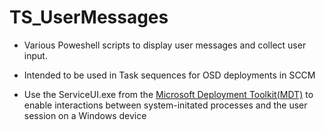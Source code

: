 # TS_UserMessages

+ Various Poweshell scripts to display user messages and collect user input.

+ Intended to be used in Task sequences for OSD deployments in SCCM

+ Use the ServiceUI.exe from the [Microsoft Deployment Toolkit(MDT)](https://www.microsoft.com/en-us/download/details.aspx?id=54259) to enable interactions between system-initated processes and the user session on a Windows device
